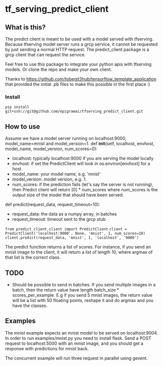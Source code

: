 # tf_serving_predict_client

## What is this?
The predict client is meant to be used with a model served with tfserving. Because tfserving model server runs a grcp service, it cannot
be requested by just sending a normal HTTP request. The predict_client package is a grcp client that can request the service.

Feel free to use this package to integrate your python apis with tfserving models. Or clone the repo and make your own client.

Thanks to https://github.com/tobegit3hub/tensorflow_template_application that provided the initial .pb files to make this possible in the first place :)

### Install
`pip install git+ssh://git@github.com/epigramai/tfserving_predict_client.git`

## How to use
Assume we have a model server running on localhost:9000, model_name=mnist and model_version=1.
def __init__(self, localhost, envhost, model_name, model_version, num_scores=0):
 - localhost: typically localhost:9000 if you are serving the model locally
 - envhost: if set the PredictClient will look in os.environ[envhost] for a host.
 - model_name: your model name, e.g. 'mnist'
 - model_version: model version, e.g. 1.
 - num_scores: if the prediction fails (let's say the server is not running), then Predict client will return [0] * num_scores where num_scores is the output size of the model that should have been served.
 
def predict(request_data, request_timeout=10):
 - request_data: the data as a numpy array, in batches
 - request_timeout: timeout sent to the grcp stub
 
 `from predict_client.client import PredictClient`
 `client = PredictClient('localhost:9000', None, 'mnist', 1, num_scores=10)`
 `client.predict(request_data, 'mnist', 1, 'localhost', '9000')`
 
 The predict function returns a list of scores. For instance, if you send an mnist image to the client, it will return a list of length 10, where argmax of that list is the correct class.
 
 ## TODO
 - Should be possible to send in batches. If you send multiple images in a batch, then the return value have length batch_size * scores_per_example. E.g if you send 5 mnist images, the return value will be a list with 50 floating points, reshape it and do argmax and you have the classes.
 
## Examples
The mnist example expects an mnist model to be served on localhost:9004. In order to run examples/mnist.py you need to install flask.
Send a POST request to localhost:5000 with an mnist image, and you should get a response with predictions for mnist back.

The concurrent example will run three request in parallel using gevent.
 
